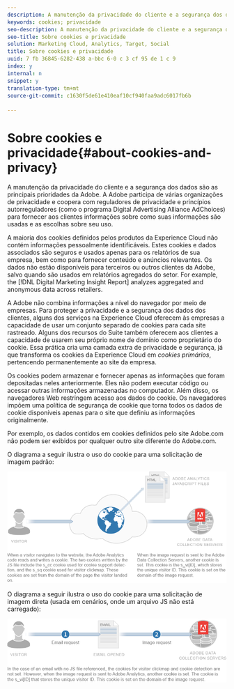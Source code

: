 ```yaml
---
description: A manutenção da privacidade do cliente e a segurança dos dados são as principais prioridades da Adobe. A Adobe participa de várias organizações de privacidade e coopera com reguladores de privacidade e princípios autorreguladores (como o programa Digital Advertising Alliance AdChoices) para fornecer aos clientes informações sobre como suas informações são usadas e as escolhas sobre seu uso.
keywords: cookies; privacidade
seo-description: A manutenção da privacidade do cliente e a segurança dos dados são as principais prioridades da Adobe. A Adobe participa de várias organizações de privacidade e coopera com reguladores de privacidade e princípios autorreguladores (como o programa Digital Advertising Alliance AdChoices) para fornecer aos clientes informações sobre como suas informações são usadas e as escolhas sobre seu uso.
seo-title: Sobre cookies e privacidade
solution: Marketing Cloud, Analytics, Target, Social
title: Sobre cookies e privacidade
uuid: 7 fb 36845-6282-438 a-bbc 6-0 c 3 cf 95 de 1 c 9
index: y
internal: n
snippet: y
translation-type: tm+mt
source-git-commit: c1630f5de61e410eaf10cf940faa9adc6017fb6b

---
```



# Sobre cookies e privacidade{#about-cookies-and-privacy}

A manutenção da privacidade do cliente e a segurança dos dados são as principais prioridades da Adobe. A Adobe participa de várias organizações de privacidade e coopera com reguladores de privacidade e princípios autorreguladores (como o programa Digital Advertising Alliance AdChoices) para fornecer aos clientes informações sobre como suas informações são usadas e as escolhas sobre seu uso.

A maioria dos cookies definidos pelos produtos da Experience Cloud não contém informações pessoalmente identificáveis. Estes cookies e dados associados são seguros e usados apenas para os relatórios de sua empresa, bem como para fornecer conteúdo e anúncios relevantes. Os dados não estão disponíveis para terceiros ou outros clientes da Adobe, salvo quando são usados em relatórios agregados do setor. For example, the [!DNL Digital Marketing Insight Report] analyzes aggregated and anonymous data across retailers.

A Adobe não combina informações a nível do navegador por meio de empresas. Para proteger a privacidade e a segurança dos dados dos clientes, alguns dos serviços na Experience Cloud oferecem às empresas a capacidade de usar um conjunto separado de cookies para cada site rastreado. Alguns dos recursos do Suite também oferecem aos clientes a capacidade de usarem seu próprio nome de domínio como proprietário do cookie. Essa prática cria uma camada extra de privacidade e segurança, já que transforma os cookies da Experience Cloud em *cookies primários*, pertencendo permanentemente ao site da empresa.

Os cookies podem armazenar e fornecer apenas as informações que foram depositadas neles anteriormente. Eles não podem executar código ou acessar outras informações armazenadas no computador. Além disso, os navegadores Web restringem acesso aos dados do cookie. Os navegadores impõem uma política de segurança de cookie que torna todos os dados de cookie disponíveis apenas para o site que definiu as informações originalmente.

Por exemplo, os dados contidos em cookies definidos pelo site Adobe.com não podem ser exibidos por qualquer outro site diferente do Adobe.com.

O diagrama a seguir ilustra o uso do cookie para uma solicitação de imagem padrão:

![](assets/CookiesProcessGraphic-01.png)

O diagrama a seguir ilustra o uso do cookie para uma solicitação de imagem direta (usada em cenários, onde um arquivo JS não está carregado):

![](assets/CookiesProcessGraphic2.png)

